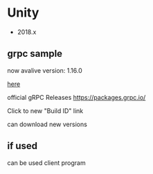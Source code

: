 # Unity

- 2018.x

## grpc sample

now avalive version: 1.16.0

[here](https://packages.grpc.io/archive/2018/10/04b78efb45ad93106f84a9293b1d21d8896ae526-c9da63ed-0f06-43e1-8601-7a5f44984fb9/index.xml)

official gRPC Releases https://packages.grpc.io/

Click to new "Build ID" link

can download new versions

## if used 
can be used client program 
